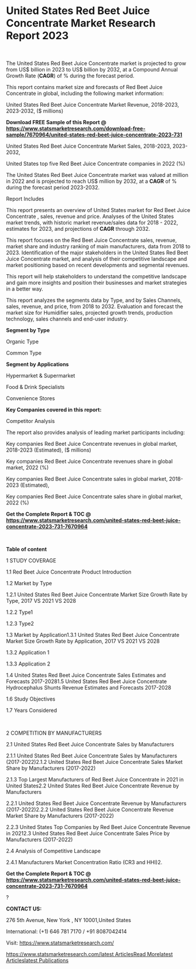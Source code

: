 <h1>United States Red Beet Juice Concentrate Market Research Report 2023</h1><br/><p>The United States Red Beet Juice Concentrate market is projected to grow from US$ billion in 2023 to US$ billion by 2032, at a Compound Annual Growth Rate (<strong>CAGR</strong>) of % during the forecast period.</p>
 
 
 
 <p>This report contains market size and forecasts of Red Beet Juice Concentrate in global, including the following market information:</p>
 
 
 
 <p>United States Red Beet Juice Concentrate Market Revenue, 2018-2023, 2023-2032, ($ millions)</p>
 
 
 
 <p><strong>Download FREE Sample of this Report @ <a href="https://www.statsmarketresearch.com/download-free-sample/7670964/united-states-red-beet-juice-concentrate-2023-731">https://www.statsmarketresearch.com/download-free-sample/7670964/united-states-red-beet-juice-concentrate-2023-731</a></strong></p>
 
 
 
 <p>United States Red Beet Juice Concentrate Market Sales, 2018-2023, 2023-2032,</p>
 
 
 
 <p>United States top five Red Beet Juice Concentrate companies in 2022 (%)</p>
 
 
 
 <p>The United States Red Beet Juice Concentrate market was valued at million in 2022 and is projected to reach US$ million by 2032, at a <strong>CAGR</strong> of % during the forecast period 2023-2032.</p>
 
 
 
 <p>Report Includes</p>
 
 
 
 <p>This report presents an overview of United States market for Red Beet Juice Concentrate , sales, revenue and price. Analyses of the United States market trends, with historic market revenue/sales data for 2018 - 2022, estimates for 2023, and projections of <strong>CAGR</strong> through 2032.</p>
 
 
 
 <p>This report focuses on the Red Beet Juice Concentrate sales, revenue, market share and industry ranking of main manufacturers, data from 2018 to 2023. Identification of the major stakeholders in the United States Red Beet Juice Concentrate market, and analysis of their competitive landscape and market positioning based on recent developments and segmental revenues.</p>
 
 
 
 <p>This report will help stakeholders to understand the competitive landscape and gain more insights and position their businesses and market strategies in a better way.</p>
 
 
 
 <p>This report analyzes the segments data by Type, and by Sales Channels, sales, revenue, and price, from 2018 to 2032. Evaluation and forecast the market size for Humidifier sales, projected growth trends, production technology, sales channels and end-user industry.</p>
 
 
 
 <p><strong>Segment by Type</strong></p>
 
 
 
 <p>Organic Type</p>
 
 
 
 <p>Common Type</p>
 
 
 
 <p><strong>Segment <strong><strong>by Applications</strong></strong></strong></p>
 
 
 
 <p>Hypermarket & Supermarket</p>
 
 
 
 <p>Food & Drink Specialists</p>
 
 
 
 <p>Convenience Stores</p>
 
 
 
 <p><strong>Key Companies covered in this report:</strong></p>
 
 
 
 <p>Competitor Analysis</p>
 
 
 
 <p>The report also provides analysis of leading market participants including:</p>
 
 
 
 <p>Key companies Red Beet Juice Concentrate revenues in global market, 2018-2023 (Estimated), ($ millions)</p>
 
 
 
 <p>Key companies Red Beet Juice Concentrate revenues share in global market, 2022 (%)</p>
 
 
 
 <p>Key companies Red Beet Juice Concentrate sales in global market, 2018-2023 (Estimated),</p>
 
 
 
 <p>Key companies Red Beet Juice Concentrate sales share in global market, 2022 (%)</p>
 
 
 
 <div><b>Get the Complete Report & TOC @ <a href="https://www.statsmarketresearch.com/united-states-red-beet-juice-concentrate-2023-731-7670964">https://www.statsmarketresearch.com/united-states-red-beet-juice-concentrate-2023-731-7670964</a></b></div>
 
 
 
 <p><br />
 
 <b>Table of content</b></p>
 
 
 
 <p>1 STUDY COVERAGE<br />
 
 1.1 Red Beet Juice Concentrate Product Introduction<br />
 
 1.2 Market by Type<br />
 
 1.2.1 United States Red Beet Juice Concentrate Market Size Growth Rate by Type, 2017 VS 2021 VS 2028<br />
 
 1.2.2 Type1<br />
 
 1.2.3 Type2<br />
 
 1.3 Market by Application1.3.1 United States Red Beet Juice Concentrate Market Size Growth Rate by Application, 2017 VS 2021 VS 2028<br />
 
 1.3.2 Application 1<br />
 
 1.3.3 Application 2<br />
 
 1.4 United States Red Beet Juice Concentrate Sales Estimates and Forecasts 2017-20281.5 United States Red Beet Juice Concentrate Hydrocephalus Shunts Revenue Estimates and Forecasts 2017-2028<br />
 
 1.6 Study Objectives<br />
 
 1.7 Years Considered<br />
 
 <br />
 
 2 COMPETITION BY MANUFACTURERS<br />
 
 2.1 United States Red Beet Juice Concentrate Sales by Manufacturers<br />
 
 2.1.1 United States Red Beet Juice Concentrate Sales by Manufacturers (2017-2022)2.1.2 United States Red Beet Juice Concentrate Sales Market Share by Manufacturers (2017-2022)<br />
 
 2.1.3 Top Largest Manufacturers of Red Beet Juice Concentrate in 2021 in United States2.2 United States Red Beet Juice Concentrate Revenue by Manufacturers<br />
 
 2.2.1 United States Red Beet Juice Concentrate Revenue by Manufacturers (2017-2022)2.2.2 United States Red Beet Juice Concentrate Revenue Market Share by Manufacturers (2017-2022)<br />
 
 2.2.3 United States Top Companies by Red Beet Juice Concentrate Revenue in 20212.3 United States Red Beet Juice Concentrate Sales Price by Manufacturers (2017-2022)<br />
 
 2.4 Analysis of Competitive Landscape<br />
 
 2.4.1 Manufacturers Market Concentration Ratio (CR3 and HHI)2.</p>
 
 
 
 <div><b>Get the Complete Report & TOC @ <a href="https://www.statsmarketresearch.com/united-states-red-beet-juice-concentrate-2023-731-7670964">https://www.statsmarketresearch.com/united-states-red-beet-juice-concentrate-2023-731-7670964</a></b></div>
 
 
 
 <p>? </p>
 
 
 
 <p><b>CONTACT US:</b><br />
 
 276 5th Avenue, New York , NY 10001,United States<br />
 
 International: (+1) 646 781 7170 / +91 8087042414<br />
 
 Visit: <a href="https://www.statsmarketresearch.com/">https://www.statsmarketresearch.com/</a><br />
 
 <a href="https://gyeongbokgung.com">https://www.statsmarketresearch.com/</a><a href="https://hallyeomaritime.com">latest Articles</a><a href="https://jingwansa.com">Read More</a><a href="https://nguoiviet.jp/">latest Articles</a><a href="https://www.intelmarketresearch.com/">latest Publications</a></p>
